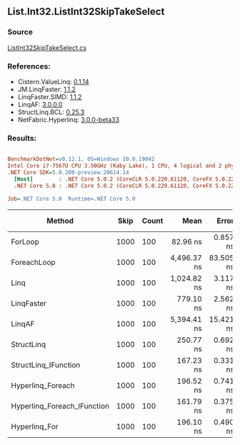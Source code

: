 ﻿## List.Int32.ListInt32SkipTakeSelect

### Source
[ListInt32SkipTakeSelect.cs](../LinqBenchmarks/List/Int32/ListInt32SkipTakeSelect.cs)

### References:
- Cistern.ValueLinq: [0.1.14](https://www.nuget.org/packages/Cistern.ValueLinq/0.1.14)
- JM.LinqFaster: [1.1.2](https://www.nuget.org/packages/JM.LinqFaster/1.1.2)
- LinqFaster.SIMD: [1.1.2](https://www.nuget.org/packages/LinqFaster.SIMD/1.0.3)
- LinqAF: [3.0.0.0](https://www.nuget.org/packages/LinqAF/3.0.0.0)
- StructLinq.BCL: [0.25.3](https://www.nuget.org/packages/StructLinq.BCL/0.25.3)
- NetFabric.Hyperlinq: [3.0.0-beta33](https://www.nuget.org/packages/NetFabric.Hyperlinq/3.0.0-beta33)

### Results:
``` ini

BenchmarkDotNet=v0.12.1, OS=Windows 10.0.19042
Intel Core i7-7567U CPU 3.50GHz (Kaby Lake), 1 CPU, 4 logical and 2 physical cores
.NET Core SDK=5.0.200-preview.20614.14
  [Host]        : .NET Core 5.0.2 (CoreCLR 5.0.220.61120, CoreFX 5.0.220.61120), X64 RyuJIT
  .NET Core 5.0 : .NET Core 5.0.2 (CoreCLR 5.0.220.61120, CoreFX 5.0.220.61120), X64 RyuJIT

Job=.NET Core 5.0  Runtime=.NET Core 5.0  

```
|                      Method | Skip | Count |        Mean |     Error |    StdDev | Ratio | RatioSD |  Gen 0 | Gen 1 | Gen 2 | Allocated |
|---------------------------- |----- |------ |------------:|----------:|----------:|------:|--------:|-------:|------:|------:|----------:|
|                     ForLoop | 1000 |   100 |    82.96 ns |  0.857 ns |  0.760 ns |  1.00 |    0.00 |      - |     - |     - |         - |
|                 ForeachLoop | 1000 |   100 | 4,496.37 ns | 83.505 ns | 69.731 ns | 54.27 |    1.11 | 0.0153 |     - |     - |      40 B |
|                        Linq | 1000 |   100 | 1,024.82 ns |  3.117 ns |  2.915 ns | 12.35 |    0.13 | 0.0725 |     - |     - |     152 B |
|                  LinqFaster | 1000 |   100 |   779.10 ns |  2.562 ns |  2.139 ns |  9.40 |    0.09 | 0.6533 |     - |     - |    1368 B |
|                      LinqAF | 1000 |   100 | 5,394.41 ns | 15.421 ns | 12.877 ns | 65.10 |    0.59 |      - |     - |     - |         - |
|                  StructLinq | 1000 |   100 |   250.77 ns |  0.692 ns |  0.578 ns |  3.03 |    0.03 | 0.0458 |     - |     - |      96 B |
|        StructLinq_IFunction | 1000 |   100 |   167.23 ns |  0.331 ns |  0.276 ns |  2.02 |    0.02 |      - |     - |     - |         - |
|           Hyperlinq_Foreach | 1000 |   100 |   196.52 ns |  0.741 ns |  0.657 ns |  2.37 |    0.03 |      - |     - |     - |         - |
| Hyperlinq_Foreach_IFunction | 1000 |   100 |   161.79 ns |  0.375 ns |  0.333 ns |  1.95 |    0.02 |      - |     - |     - |         - |
|               Hyperlinq_For | 1000 |   100 |   196.10 ns |  0.490 ns |  0.383 ns |  2.37 |    0.02 |      - |     - |     - |         - |
